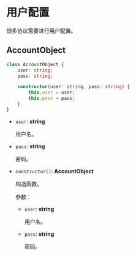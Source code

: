# 用户配置

很多协议需要进行用户配置。

## AccountObject

```typescript
class AccountObject {
    user: string;
    pass: string;

    constructor(user: string, pass: string) {
        this.user = user;
        this.pass = pass;
    }
}
```

* `user`: **string**

  用户名。

* `pass`: **string**

  密码。

* `constructor()`: **AccountObject**

  构造函数。

  参数：

  * `user`: **string**

    用户名。

  * `pass`: **string**

    密码。